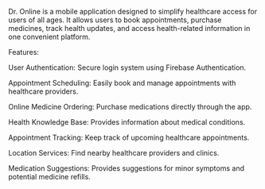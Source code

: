 Dr. Online is a mobile application designed to simplify healthcare access for users of all ages. It allows users to book appointments, purchase medicines, track health updates, and access health-related information in one convenient platform.

Features:

User Authentication: Secure login system using Firebase Authentication.

Appointment Scheduling: Easily book and manage appointments with healthcare providers.

Online Medicine Ordering: Purchase medications directly through the app.

Health Knowledge Base: Provides information about medical conditions.

Appointment Tracking: Keep track of upcoming healthcare appointments.

Location Services: Find nearby healthcare providers and clinics.

Medication Suggestions: Provides suggestions for minor symptoms and potential medicine refills.
